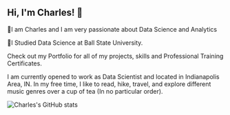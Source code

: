 ## Hi, I'm Charles! 👋
🔭I am Charles and I am very passionate about Data Science and Analytics

🏫I Studied Data Science at Ball State University. 

Check out my Portfolio for all of my projects, skills and Professional Training Certificates. 

I am currently opened to work as Data Scientist and located in Indianapolis Area, IN. In my free time, I like to read, hike, travel, and explore different music genres over a cup of tea (In no particular order).
<!--
**cwiredu1/cwiredu1** is a ✨ _special_ ✨ repository because its `README.md` (this file) appears on your GitHub profile.

Here are some ideas to get you started:

- 🔭 I’m currently working on ...
- 🌱 I’m currently learning ...
- 👯 I’m looking to collaborate on ...
- 🤔 I’m looking for help with ...
- 💬 Ask me about ...
- 📫 How to reach me: ...
- 😄 Pronouns: ...
- ⚡ Fun fact: ...
-->
![Charles's GitHub stats](https://github-readme-stats.vercel.app/api?username=cwiredu1&show_icons=true&theme=radical&hide_rank=false)

